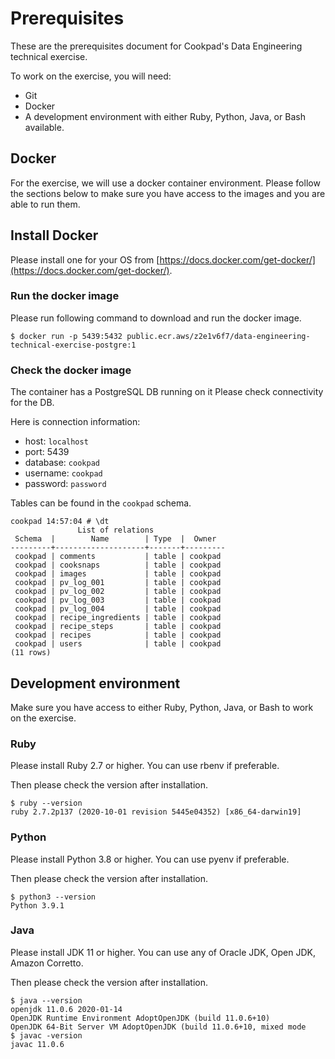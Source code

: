 # Prerequisites

These are the prerequisites document for Cookpad's Data Engineering technical exercise.

To work on the exercise, you will need:

- Git
- Docker
- A development environment with either Ruby, Python, Java, or Bash available.

## Docker

For the exercise, we will use a docker container environment.
Please follow the sections below to make sure you have access to the images and you are able to run them.

## Install Docker

Please install one for your OS from [https://docs.docker.com/get-docker/](https://docs.docker.com/get-docker/).

### Run the docker image

Please run following command to download and run the docker image.

```
$ docker run -p 5439:5432 public.ecr.aws/z2e1v6f7/data-engineering-technical-exercise-postgre:1
```

### Check the docker image

The container has a PostgreSQL DB running on it
Please check connectivity for the DB.

Here is connection information:

- host: `localhost`
- port: 5439
- database: `cookpad`
- username: `cookpad`
- password: `password`

Tables can be found in the `cookpad` schema.

```
cookpad 14:57:04 # \dt
               List of relations
 Schema  |        Name        | Type  |  Owner
---------+--------------------+-------+---------
 cookpad | comments           | table | cookpad
 cookpad | cooksnaps          | table | cookpad
 cookpad | images             | table | cookpad
 cookpad | pv_log_001         | table | cookpad
 cookpad | pv_log_002         | table | cookpad
 cookpad | pv_log_003         | table | cookpad
 cookpad | pv_log_004         | table | cookpad
 cookpad | recipe_ingredients | table | cookpad
 cookpad | recipe_steps       | table | cookpad
 cookpad | recipes            | table | cookpad
 cookpad | users              | table | cookpad
(11 rows)
```

## Development environment

Make sure you have access to either Ruby, Python, Java, or Bash to work on the exercise.

### Ruby

Please install Ruby 2.7 or higher. You can use rbenv if preferable.

Then please check the version after installation.
```
$ ruby --version
ruby 2.7.2p137 (2020-10-01 revision 5445e04352) [x86_64-darwin19]
```

### Python

Please install Python 3.8 or higher. You can use pyenv if preferable.

Then please check the version after installation.
```
$ python3 --version
Python 3.9.1
```

### Java

Please install JDK 11 or higher. You can use any of Oracle JDK, Open JDK, Amazon Corretto.

Then please check the version after installation.

```
$ java --version
openjdk 11.0.6 2020-01-14
OpenJDK Runtime Environment AdoptOpenJDK (build 11.0.6+10)
OpenJDK 64-Bit Server VM AdoptOpenJDK (build 11.0.6+10, mixed mode
$ javac -version
javac 11.0.6
```

